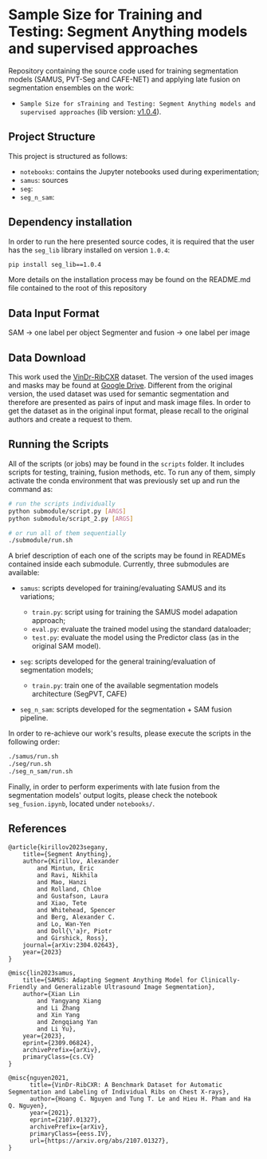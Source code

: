 # Sample Size for Training and Testing: Segment Anything models and supervised approaches

Repository containing the source code used for training segmentation models (SAMUS, PVT-Seg and CAFE-NET) and applying late fusion on segmentation ensembles on the work: 
- `Sample Size for sTraining and Testing: Segment Anything models and supervised approaches` (lib version: [v1.0.4]()).

## Project Structure
This project is structured as follows:
- `notebooks`: contains the Jupyter notebooks used during experimentation;
- `samus`: sources 
- `seg`: 
- `seg_n_sam`: 

## Dependency installation
In order to run the here presented source codes, it is required that the user has the `seg_lib` library installed on version `1.0.4`:

```bash
pip install seg_lib==1.0.4
```

More details on the installation process may be found on the README.md file contained to the root of this repository

## Data Input Format
SAM -> one label per object
Segmenter and fusion -> one label per image

## Data Download
This work used the [VinDr-RibCXR](https://github.com/vinbigdata-medical/MIDL2021-VinDr-RibCXR) dataset. The version of the used images and masks may be found at [Google Drive](https://www.google.com/drive/). Different from the original version, the used dataset was used for semantic segmentation and therefore are presented as pairs of input and mask image files. In order to get the dataset as in the original input format, please recall to the original authors and create a request to them. 

## Running the Scripts
All of the scripts (or jobs) may be found in the `scripts` folder. It includes scripts for testing, training, fusion methods, etc. To run any of them, simply activate the conda environment that was previously set up and run the command as:

```bash
# run the scripts individually
python submodule/script.py [ARGS]
python submodule/script_2.py [ARGS]

# or run all of them sequentially
./submodule/run.sh
```

A brief description of each one of the scripts may be found in READMEs contained inside each submodule. Currently, three submodules are available:
- `samus`: scripts developed for training/evaluating SAMUS and its variations;

    - `train.py`: script using for training the SAMUS model adapation approach;
    - `eval.py`: evaluate the trained model using the standard dataloader;
    - `test.py`: evaluate the model using the Predictor class (as in the original SAM model).
- `seg`: scripts developed for the general training/evaluation of segmentation models;
    - `train.py`: train one of the available segmentation models architecture (SegPVT, CAFE)
- `seg_n_sam`: scripts developed for the segmentation + SAM fusion pipeline.

In order to re-achieve our work's results, please execute the scripts in the following order:

```bash
./samus/run.sh
./seg/run.sh
./seg_n_sam/run.sh
```

Finally, in order to perform experiments with late fusion from the segmentation models' output logits, please check the notebook `seg_fusion.ipynb`, located under `notebooks/`.

## References
```
@article{kirillov2023segany,
    title={Segment Anything},
    author={Kirillov, Alexander
        and Mintun, Eric
        and Ravi, Nikhila
        and Mao, Hanzi
        and Rolland, Chloe
        and Gustafson, Laura
        and Xiao, Tete
        and Whitehead, Spencer
        and Berg, Alexander C.
        and Lo, Wan-Yen
        and Doll{\'a}r, Piotr
        and Girshick, Ross},
    journal={arXiv:2304.02643},
    year={2023}
}

@misc{lin2023samus,
    title={SAMUS: Adapting Segment Anything Model for Clinically-Friendly and Generalizable Ultrasound Image Segmentation}, 
    author={Xian Lin
        and Yangyang Xiang
        and Li Zhang
        and Xin Yang
        and Zengqiang Yan
        and Li Yu},
    year={2023},
    eprint={2309.06824},
    archivePrefix={arXiv},
    primaryClass={cs.CV}
}

@misc{nguyen2021,
      title={VinDr-RibCXR: A Benchmark Dataset for Automatic Segmentation and Labeling of Individual Ribs on Chest X-rays}, 
      author={Hoang C. Nguyen and Tung T. Le and Hieu H. Pham and Ha Q. Nguyen},
      year={2021},
      eprint={2107.01327},
      archivePrefix={arXiv},
      primaryClass={eess.IV},
      url={https://arxiv.org/abs/2107.01327}, 
}
```